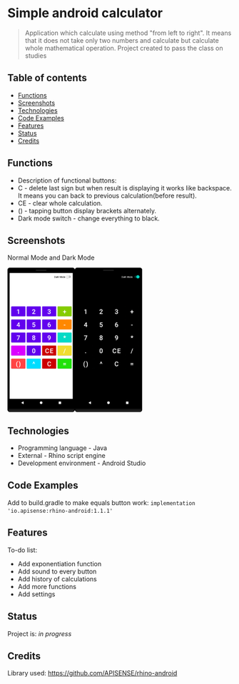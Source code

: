 # Simple android calculator
> Application which calculate using method "from left to right". 
>It means that it does not take only two numbers and calculate but calculate whole mathematical operation.
> Project created to pass the class on studies

## Table of contents
* [Functions](#functions)
* [Screenshots](#screenshots)
* [Technologies](#technologies)
* [Code Examples](#code-examples)
* [Features](#features)
* [Status](#status)
* [Credits](#credits)

## Functions
* Description of functional buttons:
* C - delete last sign but when result is displaying it works like backspace. It means you can back to previous calculation(before result).
* CE - clear whole calculation.
* () - tapping button display brackets alternately.
* Dark mode switch - change everything to black.

## Screenshots
Normal Mode and Dark Mode
<div style="display:flex;">
<img alt="App image" src="/img/screenshot.png" width="30%">
<img alt="App image" src="/img/screenshot2_1.png" width="30%">
</div>

## Technologies
* Programming language - Java
* External - Rhino script engine
* Development environment - Android Studio

## Code Examples
Add to build.gradle to make equals button work:
`implementation 'io.apisense:rhino-android:1.1.1'` 

## Features

To-do list:
* Add exponentiation function
* Add sound to every button
* Add history of calculations
* Add more functions
* Add settings

## Status
Project is: _in progress_

## Credits
Library used: https://github.com/APISENSE/rhino-android